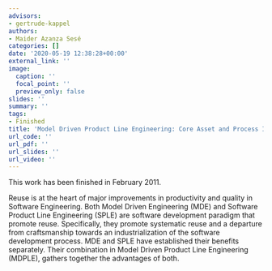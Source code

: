 ```yaml
---
advisors:
- gertrude-kappel
authors:
- Maider Azanza Sesé
categories: []
date: '2020-05-19 12:38:28+00:00'
external_link: ''
image:
  caption: ''
  focal_point: ''
  preview_only: false
slides: ''
summary: ''
tags:
- Finished
title: 'Model Driven Product Line Engineering: Core Asset and Process Implications'
url_code: ''
url_pdf: ''
url_slides: ''
url_video: ''
---
```


This work has been finished in February 2011.

Reuse is at the heart of major improvements in productivity and quality in Software Engineering. Both Model Driven Engineering (MDE) and Software Product Line Engineering (SPLE) are software development paradigm that promote reuse. Specifically, they promote systematic reuse and a departure from craftsmanship towards an industrialization of the software development process. MDE and SPLE have established their benefits separately. Their combination in Model Driven Product Line Engineering (MDPLE), gathers together the advantages of both.

&nbsp;